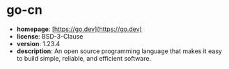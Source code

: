 # go-cn

- **homepage**: [https://go.dev](https://go.dev)
- **license**: BSD-3-Clause
- **version**: 1.23.4
- **description**: An open source programming language that makes it easy to build simple, reliable, and efficient software.

